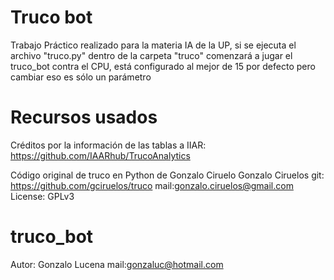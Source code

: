 ﻿# Truco bot
 
 Trabajo Práctico realizado para la materia IA de la UP, si se ejecuta el archivo "truco.py" dentro de la carpeta "truco" comenzará a jugar el truco_bot contra el CPU, está configurado al mejor de 15 por defecto pero cambiar eso es sólo un parámetro

# Recursos usados

Créditos por la información de las tablas a IIAR: https://github.com/IAARhub/TrucoAnalytics

Código original de truco en Python de Gonzalo Ciruelo Gonzalo Ciruelos 
git: https://github.com/gciruelos/truco
mail:<gonzalo.ciruelos@gmail.com>
License: GPLv3

# truco_bot

Autor: Gonzalo Lucena
mail:<gonzaluc@hotmail.com>